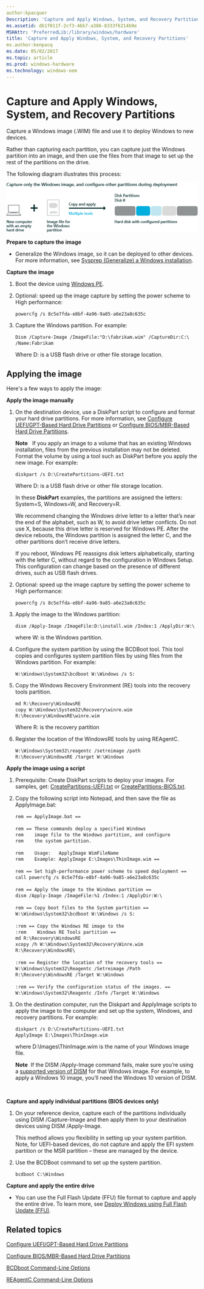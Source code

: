 ```yaml
---
author:kpacquer
Description: 'Capture and Apply Windows, System, and Recovery Partitions'
ms.assetid: db1f011f-2cf3-46b7-a386-8333f6214b9e
MSHAttr: 'PreferredLib:/library/windows/hardware'
title: 'Capture and Apply Windows, System, and Recovery Partitions'
ms.author:kenpacq
ms.date: 05/02/2017
ms.topic: article
ms.prod: windows-hardware
ms.technology: windows-oem
---
```


# Capture and Apply Windows, System, and Recovery Partitions


Capture a Windows image (.WIM) file and use it to deploy Windows to new devices.

Rather than capturing each partition, you can capture just the Windows partition into an image, and then use the files from that image to set up the rest of the partitions on the drive.

The following diagram illustrates this process:

![diagram showing capturing the windows partition](images/dep-adk-partitions-uefi-overview-capture-windows.jpg)

**Prepare to capture the image**

-   Generalize the Windows image, so it can be deployed to other devices. For more information, see [Sysprep (Generalize) a Windows installation](sysprep--generalize--a-windows-installation.md).

**Capture the image**

1.  Boot the device using [Windows PE](winpe-intro.md).

2.  Optional: speed up the image capture by setting the power scheme to High performance:

    ```
    powercfg /s 8c5e7fda-e8bf-4a96-9a85-a6e23a8c635c
    ```

3.  Capture the Windows partition. For example:

    ```
    Dism /Capture-Image /ImageFile:"D:\fabrikam.wim" /CaptureDir:C:\ /Name:Fabrikam
    ```

    Where D: is a USB flash drive or other file storage location.

## <span id="Applying_the_image"></span><span id="applying_the_image"></span><span id="APPLYING_THE_IMAGE"></span>Applying the image


Here's a few ways to apply the image:

**Apply the image manually**

1.  On the destination device, use a DiskPart script to configure and format your hard drive partitions. For more information, see [Configure UEFI/GPT-Based Hard Drive Partitions](configure-uefigpt-based-hard-drive-partitions.md) or [Configure BIOS/MBR-Based Hard Drive Partitions](configure-biosmbr-based-hard-drive-partitions.md).

    **Note**  
    If you apply an image to a volume that has an existing Windows installation, files from the previous installation may not be deleted. Format the volume by using a tool such as DiskPart before you apply the new image. For example:

    ``` 
    diskpart /s D:\CreatePartitions-UEFI.txt
    ```
    Where D: is a USB flash drive or other file storage location.

    In these **DiskPart** examples, the partitions are assigned the letters: System=S, Windows=W, and Recovery=R.

    We recommend changing the Windows drive letter to a letter that’s near the end of the alphabet, such as W, to avoid drive letter conflicts. Do not use X, because this drive letter is reserved for Windows PE. After the device reboots, the Windows partition is assigned the letter C, and the other partitions don’t receive drive letters.

    If you reboot, Windows PE reassigns disk letters alphabetically, starting with the letter C, without regard to the configuration in Windows Setup. This configuration can change based on the presence of different drives, such as USB flash drives.

2.  Optional: speed up the image capture by setting the power scheme to High performance:

    ```
    powercfg /s 8c5e7fda-e8bf-4a96-9a85-a6e23a8c635c
    ```

3.  Apply the image to the Windows partition:

    ```
    dism /Apply-Image /ImageFile:D:\install.wim /Index:1 /ApplyDir:W:\
    ```

    where W: is the Windows partition.

4.  Configure the system partition by using the BCDBoot tool. This tool copies and configures system partition files by using files from the Windows partition. For example:

    ```
    W:\Windows\System32\bcdboot W:\Windows /s S:
    ```

5.  Copy the Windows Recovery Environment (RE) tools into the recovery tools partition.

    ```
    md R:\Recovery\WindowsRE
    copy W:\Windows\System32\Recovery\winre.wim R:\Recovery\WindowsRE\winre.wim
    ```

    Where R: is the recovery partition

6.  Register the location of the WindowsRE tools by using REAgentC.

    ```
    W:\Windows\System32\reagentc /setreimage /path R:\Recovery\WindowsRE /target W:\Windows
    ```

**Apply the image using a script**

1.  Prerequisite: Create DiskPart scripts to deploy your images. For samples, get: [CreatePartitions-UEFI.txt](configure-uefigpt-based-hard-drive-partitions.md) or [CreatePartitions-BIOS.txt](configure-biosmbr-based-hard-drive-partitions.md).

2.  Copy the following script into Notepad, and then save the file as ApplyImage.bat:

    ```
    rem == ApplyImage.bat ==

    rem == These commands deploy a specified Windows
    rem    image file to the Windows partition, and configure
    rem    the system partition.

    rem    Usage:   ApplyImage WimFileName 
    rem    Example: ApplyImage E:\Images\ThinImage.wim ==

    rem == Set high-performance power scheme to speed deployment ==
    call powercfg /s 8c5e7fda-e8bf-4a96-9a85-a6e23a8c635c

    rem == Apply the image to the Windows partition ==
    dism /Apply-Image /ImageFile:%1 /Index:1 /ApplyDir:W:\

    rem == Copy boot files to the System partition ==
    W:\Windows\System32\bcdboot W:\Windows /s S:

    :rem == Copy the Windows RE image to the
    :rem    Windows RE Tools partition ==
    md R:\Recovery\WindowsRE
    xcopy /h W:\Windows\System32\Recovery\Winre.wim R:\Recovery\WindowsRE\

    :rem == Register the location of the recovery tools ==
    W:\Windows\System32\Reagentc /Setreimage /Path R:\Recovery\WindowsRE /Target W:\Windows

    :rem == Verify the configuration status of the images. ==
    W:\Windows\System32\Reagentc /Info /Target W:\Windows
    ```

3.  On the destination computer, run the Diskpart and ApplyImage scripts to apply the image to the computer and set up the system, Windows, and recovery partitions. For example:

    ```
    diskpart /s D:\CreatePartitions-UEFI.txt
    ApplyImage E:\Images\ThinImage.wim
    ```

    where D:\\Images\\ThinImage.wim is the name of your Windows image file.

    **Note**  If the DISM /Apply-Image command fails, make sure you’re using a [supported version of DISM](dism-supported-platforms.md) for that Windows image. For example, to apply a Windows 10 image, you’ll need the Windows 10 version of DISM.

     

**Capture and apply individual partitions (BIOS devices only)**

1.  On your reference device, capture each of the partitions individually using DISM /Capture-Image and then apply them to your destination devices using DISM /Apply-Image.

    This method allows you flexibility in setting up your system partition. Note, for UEFI-based devices, do not capture and apply the EFI system partition or the MSR partition – these are managed by the device.

2.  Use the BCDBoot command to set up the system partition.

    ```
    bcdboot C:\Windows
    ```

**Capture and apply the entire drive**

-   You can use the Full Flash Update (FFU) file format to capture and apply the entire drive. To learn more, see [Deploy Windows using Full Flash Update (FFU)](deploy-windows-using-full-flash-update--ffu.md).

## <span id="related_topics"></span>Related topics


[Configure UEFI/GPT-Based Hard Drive Partitions](configure-uefigpt-based-hard-drive-partitions.md)

[Configure BIOS/MBR-Based Hard Drive Partitions](configure-biosmbr-based-hard-drive-partitions.md)

[BCDboot Command-Line Options](bcdboot-command-line-options-techref-di.md)

[REAgentC Command-Line Options](reagentc-command-line-options.md)

 

 






